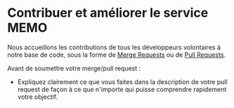 # Contribuer et améliorer le service MEMO

Nous accueillons les contributions de tous les développeurs volontaires à notre base de code, sous la forme de [Merge Requests](https://docs.gitlab.com/ee/gitlab-basics/add-merge-request.html) ou de [Pull Requests](https://help.github.com/articles/about-pull-requests/).

Avant de soumettre votre merge/pull request :

  * Expliquez clairement ce que vous faites dans la description de votre pull request de façon à ce que n'importe qui puisse comprendre rapidement votre objectif.

